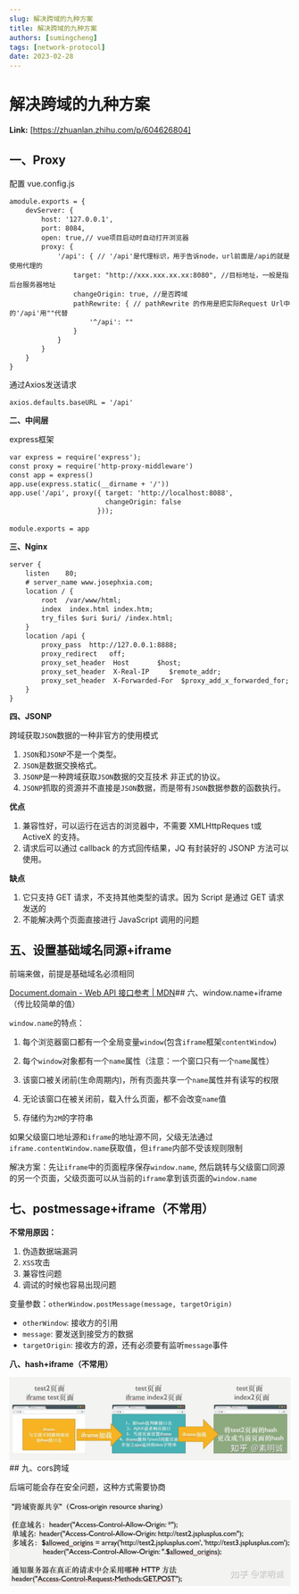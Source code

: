 ```yaml
---
slug: 解决跨域的九种方案
title: 解决跨域的九种方案
authors: [sumingcheng]
tags: [network-protocol]
date: 2023-02-28
---
```


# 解决跨域的九种方案



 **Link:** [https://zhuanlan.zhihu.com/p/604626804]

## 一、Proxy  

配置 vue.config.js

```
amodule.exports = {
    devServer: {
        host: '127.0.0.1',
        port: 8084,
        open: true,// vue项目启动时自动打开浏览器
        proxy: {
            '/api': { // '/api'是代理标识，用于告诉node，url前面是/api的就是使用代理的
                target: "http://xxx.xxx.xx.xx:8080", //目标地址，一般是指后台服务器地址
                changeOrigin: true, //是否跨域
                pathRewrite: { // pathRewrite 的作用是把实际Request Url中的'/api'用""代替
                    '^/api': "" 
                }
            }
        }
    }
}
```

通过Axios发送请求

```
axios.defaults.baseURL = '/api'
```

**二、中间层**

express框架

```
var express = require('express');
const proxy = require('http-proxy-middleware')
const app = express()
app.use(express.static(__dirname + '/'))
app.use('/api', proxy({ target: 'http://localhost:8088', 
                        changeOrigin: false
                      }));

module.exports = app

```

**三、Nginx** 

```
server {
    listen    80;
    # server_name www.josephxia.com;
    location / {
        root  /var/www/html;
        index  index.html index.htm;
        try_files $uri $uri/ /index.html;
    }
    location /api {
        proxy_pass  http://127.0.0.1:8888;
        proxy_redirect   off;
        proxy_set_header  Host       $host;
        proxy_set_header  X-Real-IP     $remote_addr;
        proxy_set_header  X-Forwarded-For  $proxy_add_x_forwarded_for;
    }
}

```

**四、JSONP**

跨域获取`JSON`数据的一种非官方的使用模式

1. `JSON`和`JSONP`不是一个类型。
2. `JSON`是数据交换格式。
3. `JSONP`是一种跨域获取`JSON`数据的交互技术 非正式的协议。
4. `JSONP`抓取的资源并不直接是`JSON`数据，而是带有`JSON`数据参数的函数执行。

**优点**

1. 兼容性好，可以运行在远古的浏览器中，不需要 XMLHttpReques t或 ActiveX 的支持。
2. 请求后可以通过 callback 的方式回传结果，JQ 有封装好的 JSONP 方法可以使用。

**缺点**

1. 它只支持 GET 请求，不支持其他类型的请求。因为 Script 是通过 GET 请求发送的
2. 不能解决两个页面直接进行 JavaScript 调用的问题

## 五、设置基础域名同源+iframe  

前端来做，前提是基础域名必须相同

[Document.domain - Web API 接口参考 | MDN](https://developer.mozilla.org/zh-CN/docs/Web/API/Document/domain)## 六、window.name+iframe（传比较简单的值）  

`window.name`的特点：

1. 每个浏览器窗口都有一个全局变量`window`(包含`iframe`框架`contentWindow`)

2. 每个`window`对象都有一个`name`属性（注意：一个窗口只有一个`name`属性）

3. 该窗口被关闭前(生命周期内)，所有页面共享一个`name`属性并有读写的权限

4. 无论该窗口在被关闭前，载入什么页面，都不会改变`name`值

5. 存储约为`2M`的字符串

如果父级窗口地址源和`iframe`的地址源不同，父级无法通过`iframe.contentWindow.name`获取值，但`iframe`内部不受该规则限制

解决方案：先让`iframe`中的页面程序保存`window.name`, 然后跳转与父级窗口同源的另一个页面，父级页面可以从当前的`iframe`拿到该页面的`window.name`

## 七、postmessage+iframe（不常用）  

**不常用原因：**

1. 伪造数据端漏洞
2. `XSS`攻击
3. 兼容性问题
4. 调试的时候也容易出现问题

变量参数：`otherWindow.postMessage(message, targetOrigin)`

* `otherWindow`: 接收方的引用
* `message`: 要发送到接受方的数据
* `targetOrigin`: 接收方的源，还有必须要有监听`message`事件

**八、hash+iframe（不常用）**

![e0d765cff3769a77cd9906828427d3b9](../image/e0d765cff3769a77cd9906828427d3b9.jpg)## 九、cors跨域  

后端可能会存在安全问题，这种方式需要协商

  


![89910dfd25b533653c07cb085e44dbe4](../image/89910dfd25b533653c07cb085e44dbe4.jpg)